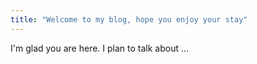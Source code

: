 ```yaml
---
title: "Welcome to my blog, hope you enjoy your stay"
---
```


I'm glad you are here. I plan to talk about ...
